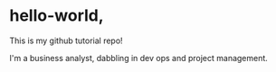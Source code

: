 # hello-world, 
This is my github tutorial repo! 

I'm a business analyst, dabbling in dev ops and project management. 

